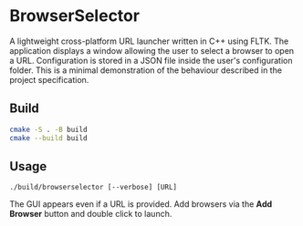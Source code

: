 # BrowserSelector

A lightweight cross-platform URL launcher written in C++ using FLTK. The
application displays a window allowing the user to select a browser to open a
URL. Configuration is stored in a JSON file inside the user's configuration
folder. This is a minimal demonstration of the behaviour described in the
project specification.

## Build

```sh
cmake -S . -B build
cmake --build build
```

## Usage

```
./build/browserselector [--verbose] [URL]
```

The GUI appears even if a URL is provided. Add browsers via the **Add Browser**
button and double click to launch.
